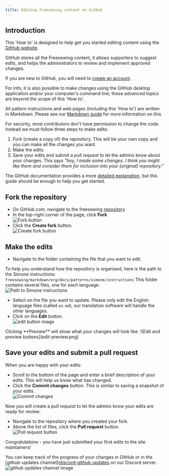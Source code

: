 ```yaml
---
title: Editing freesewing content on GitHub
---
```


## Introduction
This 'How to' is designed to help get you started editing content using the [GitHub website](https://github.com/freesewing).

GitHub stores all the Freesewing content, it allows supporters to suggest edits, and helps the administrators to review and implement approved changes.

If you are new to GitHub, you will need to [create an account](https://github.com/signup?user_email=&source=form-home-signup).

For info, it is also possible to make changes using the GitHub desktop application and/or your computer's command line; these advanced topics are beyond the scope of this 'How to'.

All pattern instructions and web pages (including this 'How to') are written in *Markdown*. Please see our [Markdown guide](https://freesewing.dev/guides/markdown) for more information on this.

For security, most contributors don't have permission to change the code.  Instead we must follow three steps to make edits:

1. *Fork* (create a copy of) the repository.  This will be your own copy and you can make all the changes you want.
2. Make the edits.
3. Save your edits and submit a *pull request* to let the admins know about your changes. This says *"hey, I made some changes. I think you might like them and consider them for inclusion into your (original) repository."*

The GitHub documentation provides a more [detailed explanation](https://docs.github.com/en/get-started/quickstart/fork-a-repo), but this guide should be enough to help you get started.

## Fork the repository
- On GitHub.com, navigate to the freesewing [repository](https://github.com/freesewing/freesewing)
- In the top-right corner of the page, click **Fork**  
![Fork button](fork_button.png)
- Click the **Create fork** button.  
![Create fork button](fork-create-button.png)

## Make the edits
- Navigate to the folder containing the file that you want to edit.

To help you understand how the repository is organised, here is the path to the Simone instructions: `freesewing/markdown/org/docs/patterns/simone/instructions`  This folder contains several files, one for each language.  
![Path to Simone instructions](simone-instructions-path.png)

- Select on the file you want to update. Please only edit the English language files (called `en.md`), our translation software will handle the other languages. 
- Click on the **Edit** button.  
![edit button image](edit-button.PNG)

<Note> 
Clicking **Preview** will show what your changes will look like.  
![Edit and preview buttons](edit-preview.png)  
</Note>

## Save your edits and submit a pull request
When you are happy with your edits:
- Scroll to the bottom of the page and enter a brief description of your edits. This will help us know what has changed.  
- Click the **Commit changes** button. This is similar to saving a snapshot of your edits.  
![Commit changes](commit-changes.png)

Now you will create a *pull request* to let the admins know your edits are ready for review:
- Navigate to the repository where you created your fork.
- Above the list of files, click the **Pull request** button.  
![Pull request button](pull-request-button.png)

Congratulations - you have just submitted your first edits to the site maintainers!

You can keep track of the progress of your changes in GitHub or in the [github-updates channel]([discord-github-updates](https://discord.com/channels/698854858052075530/836689608820916234) on our Discord server.  
![github updates channel image](discord-github-updates.PNG)  
